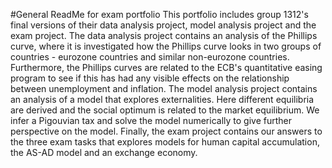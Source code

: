 #General ReadMe for exam portfolio
This portfolio includes group 1312's final versions of their data analysis project, model analysis project and the exam project. 
The data analysis project contains an analysis of the Phillips curve, where it is investigated how the Phillips curve looks in two groups of countries - eurozone countries and similar non-eurozone countries. Furthermore, the Phillips curves are related to the ECB's quantitative easing program to see if this has had any visible effects on the relationship between unemployment and inflation. 
The model analysis project contains an analysis of a model that explores externalities. Here different equilibria are derived and the social optimum is related to the market equilibrium. We infer a Pigouvian tax and solve the model numerically to give further perspective on the model. 
Finally, the exam project contains our answers to the three exam tasks that explores models for human capital accumulation, the AS-AD model and an exchange economy.  
